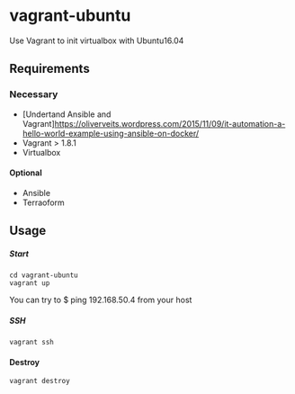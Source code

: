 # vagrant-ubuntu

Use Vagrant to init virtualbox with Ubuntu16.04

## Requirements
### Necessary
* [Undertand Ansible and Vagrant]<https://oliverveits.wordpress.com/2015/11/09/it-automation-a-hello-world-example-using-ansible-on-docker/>
* Vagrant > 1.8.1
* Virtualbox

#### Optional
* Ansible
* Terraoform

## Usage

##### Start
```
cd vagrant-ubuntu
vagrant up
```
You can try to $ ping 192.168.50.4 from your host 

##### SSH
```
vagrant ssh
```

#### Destroy
```
vagrant destroy
```
